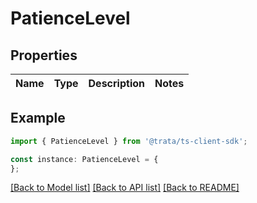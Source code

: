 # PatienceLevel


## Properties

Name | Type | Description | Notes
------------ | ------------- | ------------- | -------------

## Example

```typescript
import { PatienceLevel } from '@trata/ts-client-sdk';

const instance: PatienceLevel = {
};
```

[[Back to Model list]](../README.md#documentation-for-models) [[Back to API list]](../README.md#documentation-for-api-endpoints) [[Back to README]](../README.md)
